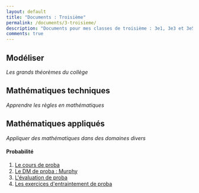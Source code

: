 ```yaml
---
layout: default
title: "Documents : Troisième"
permalink: /documents/3-troisieme/
description: "Documents pour mes classes de troisième : 3e1, 3e3 et 3e5"
comments: true
---
```


## Modéliser 

*Les grands théorèmes du collège*


## Mathématiques techniques

*Apprendre les règles en mathématiques*

## Mathématiques appliqués

*Appliquer des mathématiques dans des domaines divers*

#### Probabilité

1. [Le cours de proba](/assets/doc/3eme/_pdf/3x1-proba.pdf)
2. [Le DM de proba : Murphy](/assets/doc/3eme/_pdf/3x1-proba-dm.pdf)
3. [L'évaluation de proba](/assets/doc/3eme/_pdf/3x1-proba-ie.pdf)
4. [Les exercices d'entraintement de proba](/assets/doc/3eme/_pdf/3x1-problemes.pdf)
